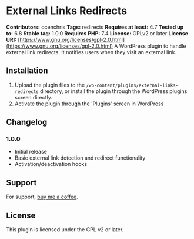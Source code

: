 # External Links Redirects

**Contributors:** ocenchris
**Tags:** redirects
**Requires at least:** 4.7
**Tested up to:** 6.8
**Stable tag:** 1.0.0
**Requires PHP:** 7.4
**License:** GPLv2 or later
**License URI:** [https://www.gnu.org/licenses/gpl-2.0.html](https://www.gnu.org/licenses/gpl-2.0.html)
A WordPress plugin to handle external link redirects. It notifies users when they visit an external link.

## Installation

1. Upload the plugin files to the `/wp-content/plugins/external-links-redirects` directory, or install the plugin through the WordPress plugins screen directly.
2. Activate the plugin through the 'Plugins' screen in WordPress

## Changelog

### 1.0.0

- Initial release
- Basic external link detection and redirect functionality
- Activation/deactivation hooks

## Support

For support, [buy me a coffee](buymeacoffee.com/ocenchris).

## License

This plugin is licensed under the GPL v2 or later.
